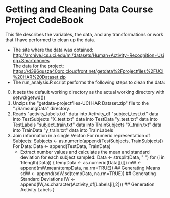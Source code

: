 Getting and Cleaning Data Course Project CodeBook
=================================================
This file describes the variables, the data, and any transformations or work that I have performed to clean up the data.  
* The site where the data was obtained:  
http://archive.ics.uci.edu/ml/datasets/Human+Activity+Recognition+Using+Smartphones      
The data for the project:  
https://d396qusza40orc.cloudfront.net/getdata%2Fprojectfiles%2FUCI%20HAR%20Dataset.zip  
* The run_analysis.R script performs the following steps to clean the data:   
 0. It sets the default working directory as the actual working directory with setwd(getwd())
 1. Unzips the "getdata-projectfiles-UCI HAR Dataset.zip" file to the "./SamsungData" directory.
 2. Reads 
  "activity_labels.txt" data into Activity_df 
  "subject_test.txt" data into TestSubjects
  "X_test.txt" data into TestData
  "y_test.txt" data into TestLabels
  "subject_train.txt" data into TrainSubjects
  "X_train.txt" data into TrainData
  "y_train.txt" data into TrainLabels
 2. Join information in a single Vector:
  For numeric representation of Subjects: 
   Subjects <- as.numeric(append(TestSubjects, TrainSubjects))
   For Data: Data <- append(TestData, TrainData)
    * Extract number values and calculates the mean and standard deviation for each subject sampled:
    Data <- strsplit(Data, " ")
    for (i in 1:length(Data)) {
                tempData <- as.numeric(Data[[i]])
                mW <- append(mW,mean(tempData, na.rm=TRUE)) ## Generating Means
                sdW <- append(sdW,sd(tempData, na.rm=TRUE)) ## Generating Standard Deviations
                lW <- append(lW,as.character(Activity_df[Labels[i],2])) ## Generation Activity Labels
        }


